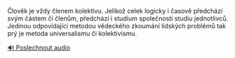 
Člověk je vždy členem kolektivu. Jelikož celek logicky i časově předchází svým částem či členům, předchází i studium společnosti studiu jednotlivců. Jedinou odpovídající metodou vědeckého zkoumání lidských problémů tak prý je metoda universalismu či kolektivismu.

[🔊 Poslechnout audio](/data/7-paragraphs/audio/chapter_18/para_005-lovk-je-vdy-lenem-kolektivu-Jeliko-celek-log.mp3)
